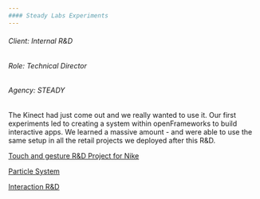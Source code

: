 ```yaml
---
#### Steady Labs Experiments
---
```

###### Client: Internal R&D
###### Role: Technical Director
###### Agency: STEADY

<p>The Kinect had just come out and we really wanted to use it. Our first experiments led to creating a system within openFrameworks to build interactive apps. We learned a massive amount - and were able to use the same setup in all the retail projects we deployed after this R&D.


[Touch and gesture R&D Project for Nike](https://vimeo.com/61301714)

[Particle System](https://vimeo.com/61300946)

[Interaction R&D](https://vimeo.com/61300882)


